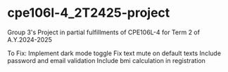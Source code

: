# cpe106l-4_2T2425-project
Group 3's Project in partial fulfillments of CPE106L-4 for Term 2 of A.Y.2024-2025

To Fix:
Implement dark mode toggle
Fix text mute on default texts
Include password and email validation
Include bmi calculation in registration